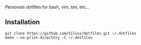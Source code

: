Personals dotfiles for bash, vim, bin, etc...

Installation
------------

```shell
git clone https://github.com/Silvus/dotfiles.git ~/.dotfiles
make --no-print-directory -C ~/.dotfiles
```
